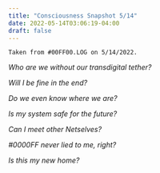 ```yaml
---
title: "Consciousness Snapshot 5/14"
date: 2022-05-14T03:06:19-04:00
draft: false
---
```


`Taken from #00FF00.LOG on 5/14/2022.`

<!--more-->

*Who are we without our transdigital tether?*

*Will I be fine in the end?*

*Do we even know where we are?*

*Is my system safe for the future?*

*Can I meet other Netselves?*

*#0000FF never lied to me, right?*

*Is this my new home?*